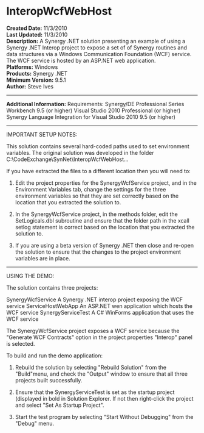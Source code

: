 # InteropWcfWebHost<br />
**Created Date:** 11/3/2010<br />
**Last Updated:** 11/3/2010<br />
**Description:** A Synergy .NET solution presenting an example of using a Synergy .NET Interop project to expose a set of of Synergy routines and data structures via a Windows Communication Foundation (WCF) service. The WCF service is hosted by an ASP.NET web application.<br />
**Platforms:** Windows<br />
**Products:** Synergy .NET<br />
**Minimum Version:** 9.5.1<br />
**Author:** Steve Ives
<hr>

**Additional Information:**
Requirements: Synergy/DE Professional Series Workbench 9.5 (or higher)
Visual Studio 2010 Professional (or higher)
Synergy Language Integration for Visual Studio 2010 9.5 (or higher)

------------------------------------------------------------------------------------------

IMPORTANT SETUP NOTES:

This solution contains several hard-coded paths used to set environment variables. The
original solution was developed in the folder C:\CodeExchange\SynNet\InteropWcfWebHost\...

If you have extracted the files to a different location then you will need to:

1. Edit the project properties for the SynergyWcfService project, and in the Environment
Variables tab, change the settings for the three environment variables so that they are
set correctly based on the location that you extracted the solution to.

2. In the SynergyWcfService project, in the methods folder, edit the SetLogicals.dbl
subroutine and ensure that the folder path in the xcall setlog statement is correct
based on the location that you extracted the solution to.

3. If you are using a beta version of Synergy .NET then close and re-open the solution
to ensure that the changes to the project environment variables are in place.

------------------------------------------------------------------------------------------

USING THE DEMO:

The solution contains three projects:

SynergyWcfService A Synergy .NET interop project exposing the WCF service
ServiceHostWebApp An ASP.NET wen application which hosts the WCF service
SynergyServiceTest A C# WinForms application that uses the WCF service

The SynergyWcfService project exposes a WCF service because the "Generate WCF Contracts"
option in the project properties "Interop" panel is selected.

To build and run the demo application:

1. Rebuild the solution by selecting "Rebuild Solution" from the "Build"menu, and
check the "Output" window to ensure that all three projects built successfully.

2. Ensure that the SynergyServiceTest is set as the startup project (displayed in bold
in Solution Explorer. If not then right-click the project and select "Set As Startup
Project".

5. Start the test program by selecting "Start Without Debugging" from the "Debug" menu.
